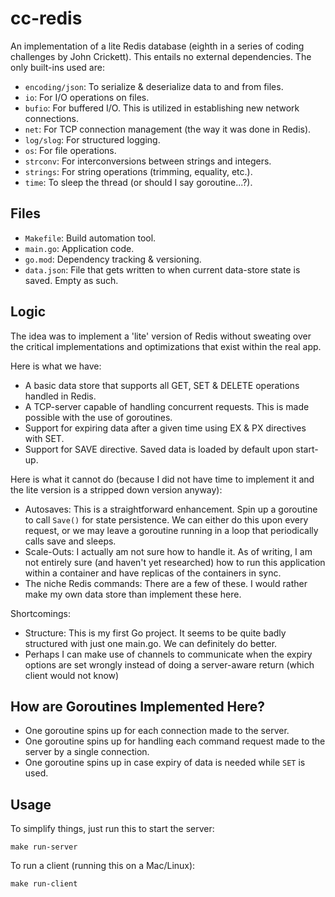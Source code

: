 # cc-redis

An implementation of a lite Redis database (eighth in a series of coding challenges by John Crickett). This entails no external dependencies. The only built-ins used are:
- `encoding/json`: To serialize & deserialize data to and from files.
- `io`: For I/O operations on files.
- `bufio`: For buffered I/O. This is utilized in establishing new network connections.
- `net`: For TCP connection management (the way it was done in Redis).
- `log/slog`: For structured logging.
- `os`: For file operations.
- `strconv`: For interconversions between strings and integers.
- `strings`: For string operations (trimming, equality, etc.).
- `time`: To sleep the thread (or should I say goroutine...?).


## Files

- `Makefile`: Build automation tool.
- `main.go`: Application code.
- `go.mod`: Dependency tracking & versioning.
- `data.json`: File that gets written to when current data-store state is saved. Empty as such.


## Logic

The idea was to implement a 'lite' version of Redis without sweating over the critical implementations and optimizations that exist within the real app.

Here is what we have:
- A basic data store that supports all GET, SET & DELETE operations handled in Redis.
- A TCP-server capable of handling concurrent requests. This is made possible with the use of goroutines.
- Support for expiring data after a given time using EX & PX directives with SET.
- Support for SAVE directive. Saved data is loaded by default upon start-up.

Here is what it cannot do (because I did not have time to implement it and the lite version is a stripped down version anyway):
- Autosaves: This is a straightforward enhancement. Spin up a goroutine to call `Save()` for state persistence. We can either do this upon every request, or we may leave a goroutine running in a loop that periodically calls save and sleeps.
- Scale-Outs: I actually am not sure how to handle it. As of writing, I am not entirely sure (and haven't yet researched) how to run this application within a container and have replicas of the containers in sync.
- The niche Redis commands: There are a few of these. I would rather make my own data store than implement these here.

Shortcomings:
- Structure: This is my first Go project. It seems to be quite badly structured with just one main.go. We can definitely do better.
- Perhaps I can make use of channels to communicate when the expiry options are set wrongly instead of doing a server-aware return (which client would not know)


## How are Goroutines Implemented Here?

- One goroutine spins up for each connection made to the server.
- One goroutine spins up for handling each command request made to the server by a single connection.
- One goroutine spins up in case expiry of data is needed while `SET` is used.


## Usage

To simplify things, just run this to start the server:

```
make run-server
```

To run a client (running this on a Mac/Linux):

```
make run-client
```
